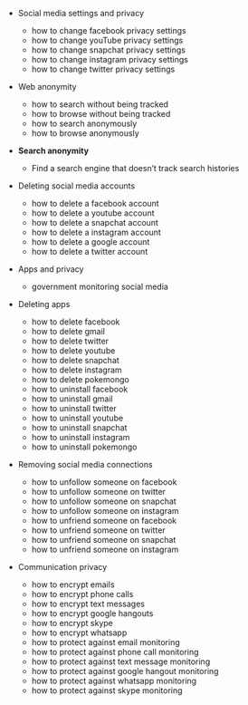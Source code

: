 - Social media settings and privacy
  - how to change facebook privacy settings
  - how to change youTube privacy settings
  - how to change snapchat privacy settings
  - how to change instagram privacy settings
  - how to change twitter privacy settings
  
- Web anonymity
  - how to search without being tracked
  - how to browse without being tracked
  - how to search anonymously
  - how to browse anonymously

- __Search anonymity__
  - Find a search engine that doesn’t track search histories

- Deleting social media accounts
  - how to delete a facebook account
  - how to delete a youtube account
  - how to delete a snapchat account
  - how to delete a instagram account
  - how to delete a google account
  - how to delete a twitter account

- Apps and privacy
  - government monitoring social media
  
- Deleting apps
  - how to delete facebook
  - how to delete gmail
  - how to delete twitter
  - how to delete youtube
  - how to delete snapchat
  - how to delete instagram
  - how to delete pokemongo
  - how to uninstall facebook
  - how to uninstall gmail
  - how to uninstall twitter
  - how to uninstall youtube
  - how to uninstall snapchat
  - how to uninstall instagram
  - how to uninstall pokemongo

- Removing social media connections
  - how to unfollow someone on facebook
  - how to unfollow someone on twitter
  - how to unfollow someone on snapchat
  - how to unfollow someone on instagram
  - how to unfriend someone on facebook
  - how to unfriend someone on twitter
  - how to unfriend someone on snapchat
  - how to unfriend someone on instagram 

- Communication privacy
  - how to encrypt emails
  - how to encrypt phone calls
  - how to encrypt text messages
  - how to encrypt google hangouts
  - how to encrypt skype
  - how to encrypt whatsapp
  - how to protect against email monitoring
  - how to protect against phone call monitoring
  - how to protect against text message monitoring
  - how to protect against google hangout monitoring
  - how to protect against whatsapp monitoring
  - how to protect against skype monitoring
